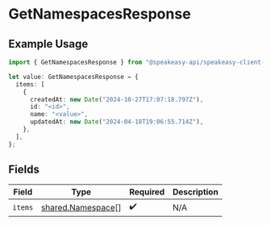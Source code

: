 # GetNamespacesResponse

## Example Usage

```typescript
import { GetNamespacesResponse } from "@speakeasy-api/speakeasy-client-sdk-typescript/sdk/models/shared";

let value: GetNamespacesResponse = {
  items: [
    {
      createdAt: new Date("2024-10-27T17:07:18.797Z"),
      id: "<id>",
      name: "<value>",
      updatedAt: new Date("2024-04-18T19:06:55.714Z"),
    },
  ],
};
```

## Fields

| Field                                                         | Type                                                          | Required                                                      | Description                                                   |
| ------------------------------------------------------------- | ------------------------------------------------------------- | ------------------------------------------------------------- | ------------------------------------------------------------- |
| `items`                                                       | [shared.Namespace](../../../sdk/models/shared/namespace.md)[] | :heavy_check_mark:                                            | N/A                                                           |